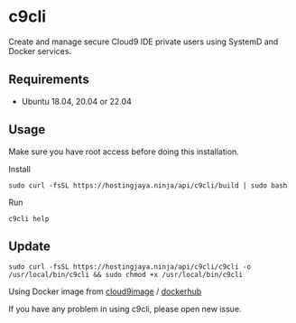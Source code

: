 # c9cli

Create and manage secure Cloud9 IDE private users using SystemD and Docker services.

## Requirements

- Ubuntu 18.04, 20.04 or 22.04

## Usage

Make sure you have root access before doing this installation.

Install

```
sudo curl -fsSL https://hostingjaya.ninja/api/c9cli/build | sudo bash
```

Run

```
c9cli help
```

## Update

```
sudo curl -fsSL https://hostingjaya.ninja/api/c9cli/c9cli -o /usr/local/bin/c9cli && sudo chmod +x /usr/local/bin/c9cli
```

Using Docker image from [cloud9image](https://github.com/gvoze32/cloud9image) / [dockerhub](https://hub.docker.com/repository/docker/gvoze32/cloud9)

If you have any problem in using c9cli, please open new issue.
